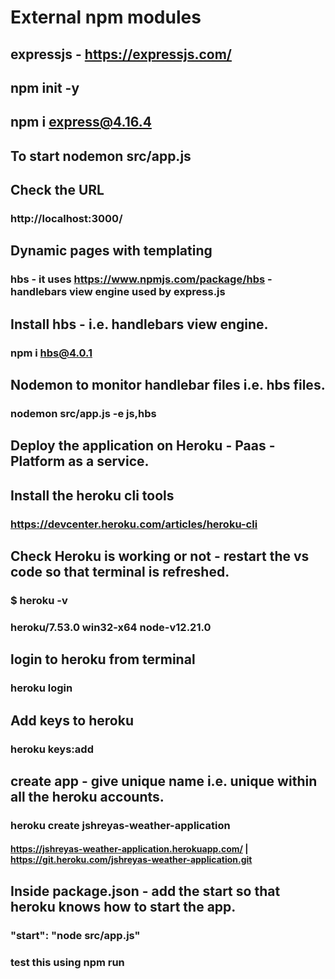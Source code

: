 # External npm modules

## expressjs  - https://expressjs.com/
## npm init -y 

## npm i express@4.16.4

## To start nodemon src/app.js 

## Check the URL 
### http://localhost:3000/


## Dynamic pages with templating
### hbs - it uses https://www.npmjs.com/package/hbs - handlebars view engine used by express.js

## Install hbs - i.e. handlebars view engine.
### npm i hbs@4.0.1

## Nodemon to monitor handlebar files i.e. hbs files.
### nodemon src/app.js -e js,hbs

## Deploy the application on Heroku - Paas - Platform as a service.

## Install the heroku cli tools

### https://devcenter.heroku.com/articles/heroku-cli 

## Check Heroku is working or not - restart the vs code so that terminal is refreshed.
### $ heroku -v
###  heroku/7.53.0 win32-x64 node-v12.21.0

## login to heroku from terminal
### heroku login 
#### 

## Add keys to heroku
### heroku keys:add

## create app - give unique name i.e. unique within all the heroku accounts.
### heroku create jshreyas-weather-application
#### https://jshreyas-weather-application.herokuapp.com/ | https://git.heroku.com/jshreyas-weather-application.git

## Inside package.json - add the start so that heroku knows how to start the app.
###   "start": "node src/app.js"
### test this using npm run <script name>
### npm run start

## Add git remote 
### heroku git:remote -a jshreyas-weather-application

## Push your changes to heroku
###  git push heroku master

## testing
### https://jshreyas-weather-application.herokuapp.com/
### 

## Adding dev script in package.json 
### "dev": "nodemon src/app.js -e js,hbs",

## Uninstall nodemon globally using -g flag.
### npm uninstall -g nodemon

## Install nodemon only for development purpse.
### npm install nodemon@1.2.0 --save-dev

### Dev dependencies are only installed in the local machines and are not installed in the 
### production environment.

## Testing the dev environment.
###  npm run dev


